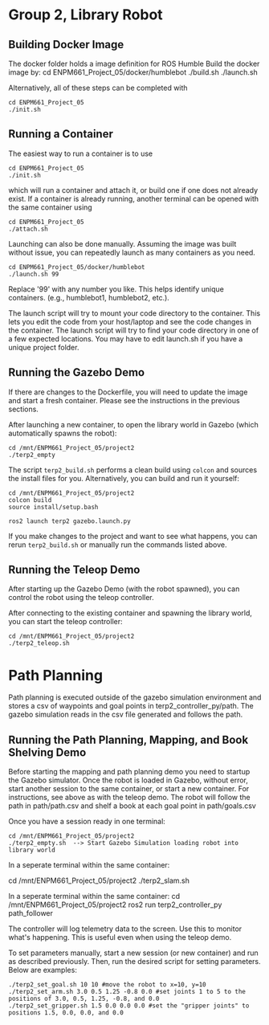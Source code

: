 # Group 2, Library Robot

## Building Docker Image
The docker folder holds a image definition for ROS Humble
Build the docker image by:
    cd ENPM661_Project_05/docker/humblebot
    ./build.sh
    ./launch.sh
    
Alternatively, all of these steps can be completed with
    
    cd ENPM661_Project_05
    ./init.sh

## Running a Container
The easiest way to run a container is to use

    cd ENPM661_Project_05
    ./init.sh

which will run a container and attach it, or build one if one does not already exist. If a container is already running, another terminal can be opened with the same container using

    cd ENPM661_Project_05
    ./attach.sh

Launching can also be done manually. Assuming the image was built without issue, you can repeatedly launch as many containers as you need.

    cd ENPM661_Project_05/docker/humblebot
    ./launch.sh 99

Replace '99' with any number you like.  This helps identify unique containers.  (e.g., humblebot1, humblebot2, etc.).

The launch script will try to mount your code directory to the container.  This lets you edit the code from your host/laptop and see the code changes in the container. The launch script will try to find your code directory in one of a few expected locations.  You may have to edit launch.sh if you have a unique project folder.

## Running the Gazebo Demo
If there are changes to the Dockerfile, you will need to update the image and start a fresh container.  Please see the instructions in the previous sections.

After launching a new container, to open the library world in Gazebo (which automatically spawns the robot):

    cd /mnt/ENPM661_Project_05/project2
    ./terp2_empty

The script `terp2_build.sh` performs a clean build using `colcon` and sources the install files for you.  Alternatively, you can build and run it yourself:

    cd /mnt/ENPM661_Project_05/project2
    colcon build
    source install/setup.bash

    ros2 launch terp2 gazebo.launch.py

If you make changes to the project and want to see what happens, you can rerun `terp2_build.sh` or manually run the commands listed above.  

## Running the Teleop Demo
After starting up the Gazebo Demo (with the robot spawned), you can control the robot using the teleop controller.

After connecting to the existing container and spawning the library world, you can start the teleop controller:

    cd /mnt/ENPM661_Project_05/project2
    ./terp2_teleop.sh

# Path Planning
Path planning is executed outside of the gazebo simulation environment and stores a csv of waypoints and goal points in terp2_controller_py/path. The gazebo simulation reads in the csv file generated and follows the path.

## Running the Path Planning, Mapping, and Book Shelving Demo

Before starting the mapping and path planning demo you  need to startup the Gazebo simulator.  Once the robot is loaded in Gazebo, without error, start another session to the same container, or start a new container.  For instructions, see above as with the teleop demo. The robot will follow the path in path/path.csv and shelf a book at each goal point in path/goals.csv

Once you have a session ready in one terminal:

    cd /mnt/ENPM661_Project_05/project2
    ./terp2_empty.sh  --> Start Gazebo Simulation loading robot into library world

In a seperate terminal within the same container:

cd /mnt/ENPM661_Project_05/project2
./terp2_slam.sh

In a seperate terminal within the same container:
cd /mnt/ENPM661_Project_05/project2
ros2 run terp2_controller_py path_follower

The controller will log telemetry data to the screen.  Use this to monitor what's happening.  This is useful even when using the teleop demo.


To set parameters manually, start a new session (or new container) and run as described previously. Then, run the desired script for setting parameters. Below are examples:

    ./terp2_set_goal.sh 10 10 #move the robot to x=10, y=10
    ./terp2_set_arm.sh 3.0 0.5 1.25 -0.8 0.0 #set joints 1 to 5 to the positions of 3.0, 0.5, 1.25, -0.8, and 0.0
    ./terp2_set_gripper.sh 1.5 0.0 0.0 0.0 #set the "gripper joints" to positions 1.5, 0.0, 0.0, and 0.0
    
